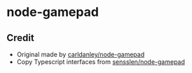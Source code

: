 # node-gamepad

## Credit

- Original made by [carldanley/node-gamepad](https://github.com/carldanley/node-gamepad)
- Copy Typescript interfaces from [sensslen/node-gamepad](https://github.com/sensslen/node-gamepad)